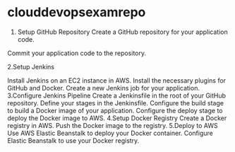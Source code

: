 # clouddevopsexamrepo
1. Setup GitHub Repository
  Create a GitHub repository for your application code.  
  
  Commit your application code to the repository.  
  
2.Setup Jenkins  

  Install Jenkins on an EC2 instance in AWS.
  Install the necessary plugins for GitHub and Docker.
  Create a new Jenkins job for your application.
 3.Configure Jenkins Pipeline
  Create a Jenkinsfile in the root of your GitHub repository.
  Define your stages in the Jenkinsfile.
  Configure the build stage to build a Docker image of your application.
  Configure the deploy stage to deploy the Docker image to AWS.
4.Setup Docker Registry
  Create a Docker registry in AWS.
  Push the Docker image to the registry.
5.Deploy to AWS
  Use AWS Elastic Beanstalk to deploy your Docker container.
  Configure Elastic Beanstalk to use your Docker registry.
